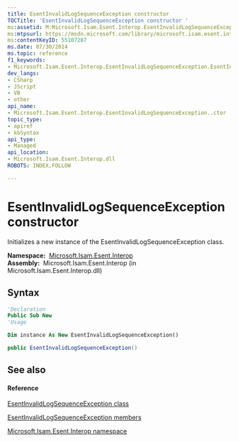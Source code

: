 ```yaml
---
title: EsentInvalidLogSequenceException constructor 
TOCTitle: 'EsentInvalidLogSequenceException constructor '
ms:assetid: M:Microsoft.Isam.Esent.Interop.EsentInvalidLogSequenceException.#ctor
ms:mtpsurl: https://msdn.microsoft.com/library/microsoft.isam.esent.interop.esentinvalidlogsequenceexception.esentinvalidlogsequenceexception(v=EXCHG.10)
ms:contentKeyID: 55107287
ms.date: 07/30/2014
ms.topic: reference
f1_keywords:
- Microsoft.Isam.Esent.Interop.EsentInvalidLogSequenceException.EsentInvalidLogSequenceException
dev_langs:
- CSharp
- JScript
- VB
- other
api_name: 
- Microsoft.Isam.Esent.Interop.EsentInvalidLogSequenceException..ctor
topic_type: 
- apiref
- kbSyntax
api_type: 
- Managed
api_location: 
- Microsoft.Isam.Esent.Interop.dll
ROBOTS: INDEX,FOLLOW

---
```


# EsentInvalidLogSequenceException constructor

Initializes a new instance of the EsentInvalidLogSequenceException class.

**Namespace:**  [Microsoft.Isam.Esent.Interop](./microsoft.isam.esent.interop-namespace.md)  
**Assembly:**  Microsoft.Isam.Esent.Interop (in Microsoft.Isam.Esent.Interop.dll)

## Syntax

``` vb
'Declaration
Public Sub New
'Usage

Dim instance As New EsentInvalidLogSequenceException()
```

``` csharp
public EsentInvalidLogSequenceException()
```

## See also

#### Reference

[EsentInvalidLogSequenceException class](./esentinvalidlogsequenceexception-class.md)

[EsentInvalidLogSequenceException members](./esentinvalidlogsequenceexception-members.md)

[Microsoft.Isam.Esent.Interop namespace](./microsoft.isam.esent.interop-namespace.md)